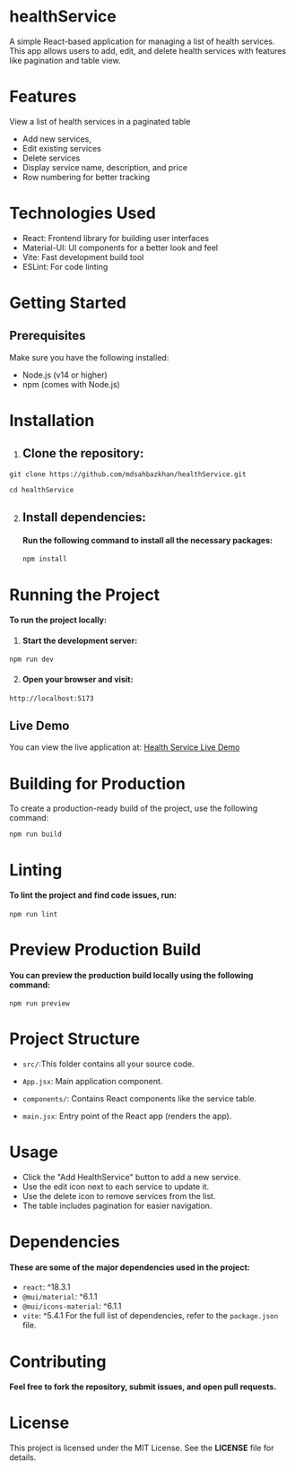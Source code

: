 # healthService
A simple React-based application for managing a list of health services. This app allows users to add, edit, and delete health services with features like pagination and table view.

 # Features
View a list of health services in a paginated table
- Add new services, 
 - Edit existing services
 - Delete services
- Display service name, description, and price
 - Row numbering for better tracking
# Technologies Used
- React: Frontend library for building user interfaces
- Material-UI: UI components for a better look and feel
- Vite: Fast development build tool
- ESLint: For code linting
 # Getting Started
## Prerequisites
Make sure you have the following installed:

- Node.js (v14 or higher)
- npm (comes with Node.js)
# Installation
1. ## Clone the repository:
  ```git clone https://github.com/mdsahbazkhan/healthService.git```
 
  ```cd healthService ```

 2. ## Install dependencies:
    #### Run the following command to install all the necessary packages:
     ```npm install```
# Running the Project
  #### To run the project locally:

1. #### Start the development server:
 ```npm run dev```

2. #### Open your browser and visit:
   
```http://localhost:5173```
## Live Demo
You can view the live application at: [Health Service Live Demo](https://healthcareservice7.netlify.app/)

# Building for Production

To create a production-ready build of the project, use the following command:

```npm run build```
# Linting

#### To lint the project and find code issues, run:

```npm run lint```

# Preview Production Build

#### You can preview the production build locally using the following command:

```npm run preview```

# Project Structure
- ```src/```:This folder contains all your source code.

- ```App.jsx```: Main application component.

- ```components/```: Contains React components like the service table.

- ```main.jsx```: Entry point of the React app (renders the app).
# Usage

- Click the "Add HealthService" button to add a new service.
- Use the edit icon next to each service to update it.
- Use the delete icon to remove services from the list.
- The table includes pagination for easier navigation.
# Dependencies
#### These are some of the major dependencies used in the project:

- ```react```: ^18.3.1
- ```@mui/material```: ^6.1.1
- ```@mui/icons-material```: ^6.1.1
- ```vite```: ^5.4.1
For the full list of dependencies, refer to the ```package.json``` file.

# Contributing
#### Feel free to fork the repository, submit issues, and open pull requests.

# License

This project is licensed under the MIT License. See the  **LICENSE** file for details.
